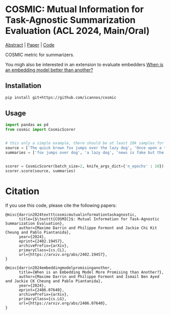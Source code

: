 
COSMIC: Mutual Information for Task-Agnostic Summarization Evaluation (ACL 2024, Main/Oral)
=================================================================

[Abstract](https://arxiv.org/abs/2402.19457) | [Paper](https://arxiv.org/abs/2402.19457) | [Code](https://github.com/icannos/cosmic)

COSMIC metric for summarizers. 

You migh also be interested in an extension to evaluate embedders [When is an embedding model better than another?](https://arxiv.org/abs/2406.07640)


## Installation

```bash
pip install git+https://github.com/icannos/cosmic
````

## Usage

```python
import pandas as pd
from cosmic import CosmicScorer


# this only a simple example, there should be at least 20k samples for to get a significant result
source = ['The quick brown fox jumps over the lazy dog', 'Once upon a time, there was a lazy dog', 'I believe the news is fake but the dog is real']
summaries = ['fox jumps over dog', 'a lazy dog', 'news is fake but the dog is real']


scorer = CosmicScorer(batch_size=2, knife_args_dict={'n_epochs' : 10})
scorer.score(source, summaries)


```


# Citation

If you use this code, please cite the following papers:

```
@misc{darrin2024textttcosmicmutualinformationtaskagnostic,
      title={$\texttt{COSMIC}$: Mutual Information for Task-Agnostic Summarization Evaluation}, 
      author={Maxime Darrin and Philippe Formont and Jackie Chi Kit Cheung and Pablo Piantanida},
      year={2024},
      eprint={2402.19457},
      archivePrefix={arXiv},
      primaryClass={cs.CL},
      url={https://arxiv.org/abs/2402.19457}, 
}

@misc{darrin2024embeddingmodelpromisinganother,
      title={When is an Embedding Model More Promising than Another?}, 
      author={Maxime Darrin and Philippe Formont and Ismail Ben Ayed and Jackie CK Cheung and Pablo Piantanida},
      year={2024},
      eprint={2406.07640},
      archivePrefix={arXiv},
      primaryClass={cs.LG},
      url={https://arxiv.org/abs/2406.07640}, 
}
```

